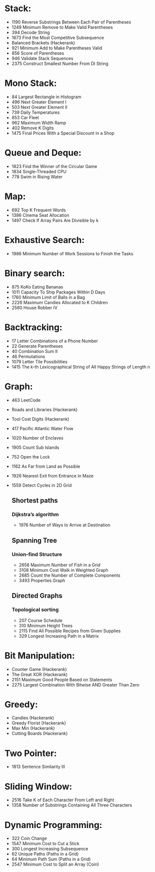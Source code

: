 # Stack:
- 1190 Reverse Substrings Between Each Pair of Parentheses
- 1249 Minimum Remove to Make Valid Parentheses
- 394 Decode String
- 1673 Find the Most Competitive Subsequence
- Balanced Brackets (Hackerank)
- 921 Minimum Add to Make Parentheses Valid
- 856 Score of Parentheses
- 946 Validate Stack Sequences
- 2375 Construct Smallest Number From DI String

# Mono Stack:
- 84 Largest Rectangle in Histogram
- 496 Next Greater Element I
- 503 Next Greater Element II
- 739 Daily Temperatures
- 853 Car Fleet
- 962 Maximum Width Ramp
- 402 Remove K Digits
- 1475 Final Prices With a Special Discount in a Shop

# Queue and Deque:
- 1823 Find the Winner of the Circular Game
- 1834 Single-Threaded CPU
- 778 Swim in Rising Water

# Map:
- 692 Top K Frequent Words
- 1386 Cinema Seat Allocation
- 1497 Check If Array Pairs Are Divisible by k

# Exhaustive Search:
- 1986 Minimum Number of Work Sessions to Finish the Tasks
  
# Binary search:
- 875 KoKo Eating Bananas
- 1011 Capacity To Ship Packages Within D Days
- 1760 Minimum Limit of Balls in a Bag
- 2226 Maximum Candies Allocated to K Children
- 2560 House Robber IV

# Backtracking:
- 17 Letter Combinations of a Phone Number
- 22 Generate Parentheses
- 40 Combination Sum II
- 46 Permutations
- 1079 Letter Tile Possibilities
- 1415 The k-th Lexicographical String of All Happy Strings of Length n

# Graph:
- 463 LeetCode
- Roads and Libraries (Hackerank)
- Tool Cost Digits (Hackerank)
- 417 Pacific Atlantic Water Flow
- 1020 Number of Enclaves
- 1905 Count Sub Islands
- 752 Open the Lock
- 1162 As Far from Land as Possible
- 1926 Nearest Exit from Entrance in Maze
- 1559 Detect Cycles in 2D Grid

  ## Shortest paths
    ### Dijkstra’s algorithm
    - 1976 Number of Ways to Arrive at Destination

  ## Spanning Tree
    ### Union-find Structure
    - 2658 Maximum Number of Fish in a Grid
    - 3108 Minimum Cost Walk in Weighted Graph
    - 2685 Count the Number of Complete Components
    - 3493 Properties Graph

  ## Directed Graphs
    ### Topological sorting
    - 207 Course Schedule
    - 310 Minimum Height Trees
    - 2115 Find All Possible Recipes from Given Supplies
    - 329 Longest Increasing Path in a Matrix
  
# Bit Manipulation:
- Counter Game (Hackerank)
- The Great XOR (Hackerank)
- 2151 Maximum Good People Based on Statements
- 2275 Largest Combination With Bitwise AND Greater Than Zero

# Greedy:
- Candies (Hackerank)
- Greedy Florist (Hackerank)
- Max Min (Hackerank)
- Cutting Boards (Hackerank)

# Two Pointer:
- 1813 Sentence Similarity III
  
# Sliding Window:
- 2516 Take K of Each Character From Left and Right
- 1358 Number of Substrings Containing All Three Characters


# Dynamic Programming:
- 322 Coin Change
- 1547 Minimum Cost to Cut a Stick
- 300 Longest Increasing Subsequence
- 62 Unique Paths (Paths in a Grid)
- 64 Minimum Path Sum (Paths in a Grid)
- 2547 Minimum Cost to Split an Array (Coin)

